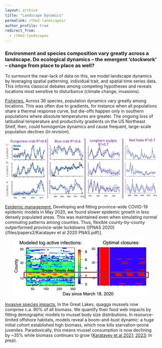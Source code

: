 ```yaml
---
layout: archive
title: "Landscape Dynamics"
permalink: /thm2-landscapes/
author_profile: true
redirect_from:
  - /thm2-landscapes
---
```


<h3> Environment and species composition vary greatly across a landscape. Do ecological dynamics – the emergent ‘clockwork’ – change from place to place as well? </h3>

To surmount the near-lack of data on this, we model landscape dynamics by leveraging spatial patterning, individual trait, and spatial time series data. This informs classical debates among competing hypotheses and reveals locations most sensitive to disturbance (climate change, invasions).

<ins>Fisheries.</ins> Across 36 species, population dynamics vary greatly among locations. This was often due to gradients, for instance when all populations share a thermal response curve, but die-offs happen only in southern populations where absolute temperatures are greater. The ongoing loss of latitudinal temperature and productivity gradients on the US Northeast Shelf, then, could homogenize dynamics and cause frequent, large-scale population declines (_In revision_).

<p align="center"> <img src="/files/landscape dynamics.png" width=525> </p>

<ins>Epidemic management.</ins> Developing and fitting province-wide COVID-19 epidemic models in May 2020, we found slower epidemic growth in less densely populated areas. This was maintained even when simulating normal commuting patterns among counties. Thus, flexible county-by-county outperformed province-wide lockdowns ([PNAS 2020](/files/papers2/Karatayev et al 2020 PNAS.pdf)].

<p align="center"> <img src="/files/covid dynamics.png" width=450> </p>

<ins>Invasive species impacts.</ins> In the Great Lakes, quagga mussels now comprise c.a. 90% of all biomass. We quantify their food web impacts by fitting demographic models to mussel body size distributions. In resource-limited offshore habitats, models reveal a boom-and-bust dynamic: a huge initial cohort established high biomass, which now kills starvation-prone juveniles. Paradoxically, this means mussel consumption is now declining by ~35% while biomass continues to grow ([Karatayev et al 2021](https://www.researchgate.net/profile/Knut-Mehler/publication/350610089_Lake_morphometry_determines_Dreissena_invasion_dynamics/links/606b0f40458515614d3a18ed/Lake-morphometry-determines-Dreissena-invasion-dynamics.pdf); [2023](https://link.springer.com/article/10.1007/s10021-023-00828-2); _In prep_).
